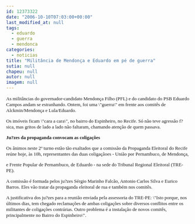 ```yaml
---
id: 12373322
date: "2006-10-10T07:03:00+00:00"
last_modified_at: null
tags:
  - eduardo
  - guerra
  - mendonca
categories:
  - noticias
title: "Militância de Mendonça e Eduardo em pé de guerra"
sutia: null
chapeu: null
autor: null
imagem: null
---
```

<p><FONT size=2></p>
<p><P><FONT face=Verdana>As militâncias do governador-candidato Mendonça Filho (PFL) e do candidato do PSB Eduardo Campos andam se estranhando. Ontem, foi uma \"guerra\" em frente aos comitês de Alckmin/Mendonça e Lula/Eduardo. </FONT></P></p>
<p><P><FONT face=Verdana>Os imóveis ficam \"cara a cara\", no bairro do Espinheiro, no Recife. Só não teve agressão f?sica, mas gritos de lado a lado não faltaram, chamando atenção de quem passava.</FONT></P></p>
<p><P><FONT face=Verdana><STRONG>Ju?zes da propaganda convocam&nbsp;as coligações </STRONG></FONT></P></p>
<p><P><FONT face=Verdana>Os ânimos neste 2º turno estão tão exaltados que a comissão da Propaganda Eleitoral do Recife reúne hoje, às 10h, representantes das duas coligaçãoes - União por Pernambuco, de Mendonça,</p>
<p> e Frente Popular de Pernambuco, de Eduardo - na sede do Tribunal Regional Eleitoral (TRE-PE). </FONT></P></p>
<p><P><FONT face=Verdana>A comissão é formada pelos ju?zes Sérgio Marinho Falcão, Antonio Carlos Silva e Eurico Barros. Eles vão tratar da propaganda eleitoral de rua e também nos comitês. </FONT></P></p>
<p><P><FONT face=Verdana>A justificativa dos ju?zes&nbsp;para a reunião enviada pela assessoria do TRE-PE: \"Isto porque, nos últimos dias, tem chegado reclamações de ambas coligações sobre diversos conflitos entre os militantes de coligações contrárias. Outro problema é a instalação de novos comitês, principalmente no Bairro do Espinheiro\".</FONT> </P></FONT> </p>
